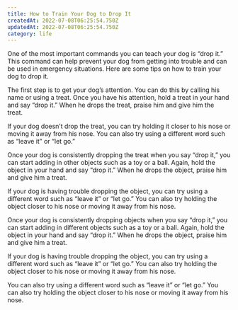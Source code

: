 ```yaml
---
title: How to Train Your Dog to Drop It
createdAt: 2022-07-08T06:25:54.750Z
updatedAt: 2022-07-08T06:25:54.750Z
category: life
---
```


One of the most important commands you can teach your dog is “drop it.” This command can help prevent your dog from getting into trouble and can be used in emergency situations. Here are some tips on how to train your dog to drop it.

The first step is to get your dog’s attention. You can do this by calling his name or using a treat. Once you have his attention, hold a treat in your hand and say “drop it.” When he drops the treat, praise him and give him the treat.

If your dog doesn’t drop the treat, you can try holding it closer to his nose or moving it away from his nose. You can also try using a different word such as “leave it” or “let go.”

Once your dog is consistently dropping the treat when you say “drop it,” you can start adding in other objects such as a toy or a ball. Again, hold the object in your hand and say “drop it.” When he drops the object, praise him and give him a treat.

If your dog is having trouble dropping the object, you can try using a different word such as “leave it” or “let go.” You can also try holding the object closer to his nose or moving it away from his nose.

Once your dog is consistently dropping objects when you say “drop it,” you can start adding in different objects such as a toy or a ball. Again, hold the object in your hand and say “drop it.” When he drops the object, praise him and give him a treat.

If your dog is having trouble dropping the object, you can try using a different word such as “leave it” or “let go.” You can also try holding the object closer to his nose or moving it away from his nose.

You can also try using a different word such as “leave it” or “let go.” You can also try holding the object closer to his nose or moving it away from his nose.
